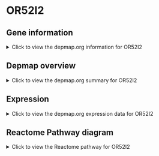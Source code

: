 <h1>OR52I2</h1>

<h2>Gene information</h2>
<details>
  <summary>Click to view the depmap.org information for OR52I2</summary>
  <p><a href="https://depmap.org/portal/gene/OR52I2?tab=about" target="_BLANK">Open page in a new tab...</a></p>
  <iframe src="https://depmap.org/portal/gene/OR52I2?tab=about" style="border:none;width:100%;height:800px"></iframe>
</details>

<h2>Depmap overview</h2>
<details>
  <summary>Click to view the depmap.org summary for OR52I2</summary>
  <p><a href="https://depmap.org/portal/gene/OR52I2?tab=overview" target="_BLANK">Open page in a new tab...</a></p>
  <iframe src="https://depmap.org/portal/gene/OR52I2?tab=overview" style="border:none;width:100%;height:800px"></iframe>
</details>

<h2>Expression</h2>
<details>
  <summary>Click to view the depmap.org expression data for OR52I2</summary>
  <p><a href="https://depmap.org/portal/gene/OR52I2?tab=characterization" target="_BLANK">Open page in a new tab...</a></p>
  <iframe src="https://depmap.org/portal/gene/OR52I2?tab=characterization" style="border:none;width:100%;height:800px"></iframe>
</details>



<h2>Reactome Pathway diagram</h2>
<details>
  <summary>Click to view the Reactome pathway for OR52I2</summary>
  <p><a href="https://reactome.org/PathwayBrowser/#/R-HSA-381753" target="_BLANK">Open page in a new tab...</a></p>
  <p>Olfactory Signaling Pathway</p>
<iframe src="https://reactome.org/PathwayBrowser/#/R-HSA-381753" style="border:none;width:100%;height:800px"></iframe>
</details>



